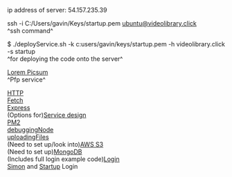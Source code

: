 ip address of server: 54.157.235.39  

ssh -i C:/Users/gavin/Keys/startup.pem ubuntu@videolibrary.click  
^ssh command^  

$ ./deployService.sh -k c:users/gavin/keys/startup.pem -h videolibrary.click -s startup  
^for deploying the code onto the server^  

[Lorem Picsum](https://picsum.photos/)  
^Pfp service^  

[HTTP](https://github.com/webprogramming260/.github/blob/main/profile/webServices/http/http.md)  
[Fetch](https://github.com/webprogramming260/.github/blob/main/profile/webServices/fetch/fetch.md)  
[Express](https://github.com/webprogramming260/.github/blob/main/profile/webServices/express/express.md)  
(Options for)[Service design](https://github.com/webprogramming260/.github/blob/main/profile/webServices/design/design.md)  
[PM2](https://github.com/webprogramming260/.github/blob/main/profile/webServices/pm2/pm2.md)  
[debuggingNode](https://github.com/webprogramming260/.github/blob/main/profile/webServices/debuggingNode/debuggingNode.md)  
[uploadingFiles](https://github.com/webprogramming260/.github/blob/main/profile/webServices/uploadingFiles/uploadingFiles.md)  
(Need to set up/look into)[AWS S3](https://github.com/webprogramming260/.github/blob/main/profile/webServices/storageServices/storageServices.md)  
(Need to set up)[MongoDB](https://github.com/webprogramming260/.github/blob/main/profile/webServices/dataServices/dataServices.md)  
(Includes full login example code)[Login](https://github.com/webprogramming260/.github/blob/main/profile/webServices/login/login.md)  
[Simon](https://github.com/webprogramming260/.github/blob/main/profile/simon/simonLogin/simonLogin.md) and [Startup](https://github.com/webprogramming260/.github/blob/main/profile/webServices/startupLogin/startupLogin.md) Login  
